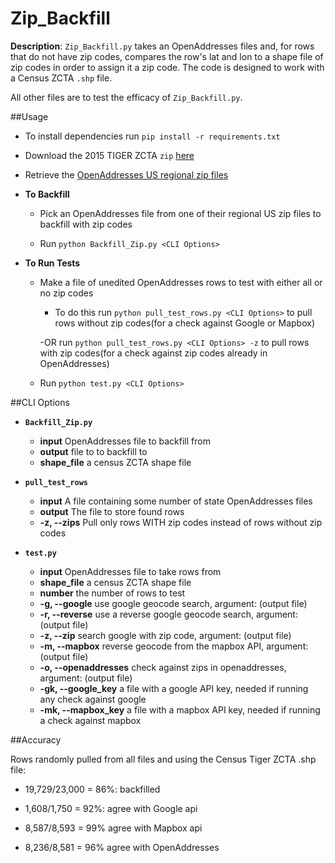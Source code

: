 # Zip_Backfill

**Description**: `Zip_Backfill.py` takes an OpenAddresses files and, for rows that do not have zip codes, compares the row's lat and lon to a shape file of zip codes in order to assign it a zip code. The code is designed to work with a Census ZCTA `.shp` file.

All other files are to test the efficacy of `Zip_Backfill.py`.

##Usage

- To install dependencies run `pip install -r requirements.txt`

- Download the 2015 TIGER ZCTA `zip` [here](https://www.census.gov/geo/maps-data/data/tiger-line.html)

- Retrieve the [OpenAddresses US regional zip files](http://results.openaddresses.io/)

- **To Backfill**

	- Pick an OpenAddresses file from one of their regional US zip files to backfill with zip codes

	- Run `python Backfill_Zip.py <CLI Options>`

- **To Run Tests**

	- Make a file of unedited OpenAddresses rows to test with either all or no zip codes

		- To do this run `python pull_test_rows.py <CLI Options>` to pull rows without zip codes(for a check against Google or Mapbox) 

		-OR run `python pull_test_rows.py <CLI Options> -z` to pull rows with zip codes(for a check against zip codes already in OpenAddresses)

	- Run `python test.py <CLI Options>`

##CLI Options

- **`Backfill_Zip.py`**

	- **input** OpenAddresses file to backfill from
	- **output** file to to backfill to
	- **shape_file** a census ZCTA shape file

- **`pull_test_rows`**

	- **input** A file containing some number of state OpenAddresses files
	- **output** The file to store found rows
	- **-z, --zips** Pull only rows WITH zip codes instead of rows without zip codes

- **`test.py`**

	- **input** OpenAddresses file to take rows from
	- **shape_file** a census ZCTA shape file
	- **number** the number of rows to test
	- **-g, --google** use google geocode search, argument: (output file)
	- **-r, --reverse** use a reverse google geocode search, argument: (output file)
	- **-z, --zip** search google with zip code, argument: (output file)
	- **-m, --mapbox** reverse geocode from the mapbox API, argument: (output file)
	- **-o, --openaddresses** check against zips in openaddresses, argument: (output file)
	- **-gk, --google_key** a file with a google API key, needed if running any check against google
	- **-mk, --mapbox_key** a file with a mapbox API key, needed if running a check against mapbox


##Accuracy

Rows randomly pulled from all files and using the Census Tiger ZCTA .shp file:

- 19,729/23,000 = 86%: backfilled

- 1,608/1,750 = 92%: agree with Google api

- 8,587/8,593 = 99% agree with Mapbox api

- 8,236/8,581 = 96% agree with OpenAddresses



